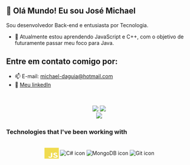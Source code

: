 ## 👋 Olá Mundo! Eu sou José Michael
Sou desenvolvedor Back-end e entusiasta por Tecnologia.

- 🌱 Atualmente estou aprendendo JavaScript e C++, com o objetivo de futuramente passar meu foco para Java.

## Entre em contato comigo por:

- 📫 E-mail: <a href="mailto:michael-daguia@hotmail.com"> michael-daguia@hotmail.com </a>
- 💭 <a href="https://www.linkedin.com/in/josmichael/">Meu linkedIn</a>


</br>
</br>
<div align="center">
  <img src="https://github-readme-stats.vercel.app/api?username=maicongtbr&show_icons=true&theme=radical&include_all_commits=true&count_private=true"/>
  <img height=195px src="https://github-readme-stats.vercel.app/api/top-langs/?username=maicongtbr&layout=compact&langs_count=7&theme=radical"/>
</div>
<div align='center'>
    <img src="http://github-readme-streak-stats.herokuapp.com?user=maicongtbr&theme=radical&date_format=M%20j%5B%2C%20Y%5D">
</div>    



### Technologies that I've been working with
 <div align="center">
     <div style="display: inline_block margin-left:auto margin-rigth:auto"><br> 
       <img align="center" alt="JavaScript icon" height="30" width="40" src="https://raw.githubusercontent.com/devicons/devicon/master/icons/javascript/javascript-plain.svg">   
       <img align="center" alt="C# icon" height="30" width="40" src="https://upload.wikimedia.org/wikipedia/commons/4/4f/Csharp_Logo.png">
       <img align="center" alt="MongoDB icon" height="30" width="40" src="https://cdn.iconscout.com/icon/free/png-256/mongodb-3629020-3030245.png">
       <img align="center" alt="Git icon" height="30" width="40" src="https://cdn.jsdelivr.net/gh/devicons/devicon/icons/git/git-original.svg">
</div>
